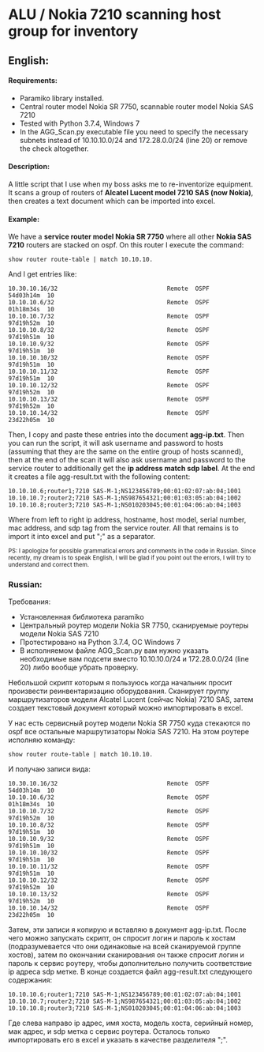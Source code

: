 ALU / Nokia 7210 scanning host group for inventory
========================

## English:

#### Requirements:
* Paramiko library installed.
* Central router model Nokia SR 7750, scannable router model Nokia SAS 7210
* Tested with Python 3.7.4, Windows 7
* In the AGG_Scan.py executable file you need to specify the necessary subnets instead of 10.10.10.0/24 and 172.28.0.0/24 (line 20) or remove the check altogether.

#### Description:
A little script that I use when my boss asks me to re-inventorize equipment. It scans a group of routers of **Alcatel Lucent model 7210 SAS (now Nokia)**, then creates a text document which can be imported into excel.

#### Example:

We have a **service router model Nokia SR 7750** where all other **Nokia SAS 7210** routers are stacked on ospf.
On this router I execute the command:

	show router route-table | match 10.10.10. 
And I get entries like:

	10.30.10.16/32                               Remote  OSPF      54d03h14m  10
	10.10.10.6/32                                Remote  OSPF      01h18m34s  10
	10.10.10.7/32                                Remote  OSPF      97d19h52m  10
	10.10.10.8/32                                Remote  OSPF      97d19h51m  10
	10.10.10.9/32                                Remote  OSPF      97d19h51m  10
	10.10.10.10/32                               Remote  OSPF      97d19h51m  10
	10.10.10.11/32                               Remote  OSPF      97d19h51m  10
	10.10.10.12/32                               Remote  OSPF      97d19h52m  10
	10.10.10.13/32                               Remote  OSPF      97d19h52m  10
	10.10.10.14/32                               Remote  OSPF      23d22h05m  10

Then, I copy and paste these entries into the document **agg-ip.txt**. Then you can run the script, it will ask username and password to hosts (assuming that they are the same on the entire group of hosts scanned), then at the end of the scan it will also ask username and password to the service router to additionally get the **ip address match sdp label**.
At the end it creates a file agg-result.txt with the following content:

	10.10.10.6;router1;7210 SAS-M-1;NS123456789;00:01:02:07:ab:04;1001
	10.10.10.7;router2;7210 SAS-M-1;NS987654321;00:01:03:05:ab:04;1002
	10.10.10.8;router3;7210 SAS-M-1;NS010203045;00:01:04:06:ab:04;1003

Where from left to right ip address, hostname, host model, serial number, mac address, and sdp tag from the service router. All that remains is to import it into excel and put ";" as a separator.


<sub>PS: I apologize for possible grammatical errors and comments in the code in Russian. Since recently, my dream is to speak English, I will be glad if you point out the errors, I will try to understand and correct them. <sub>

### Russian:

Требования:
* Установленная библиотека paramiko
* Центральный роутер модели Nokia SR 7750, сканируемые роутеры модели Nokia SAS 7210
* Протестировано на Python 3.7.4, ОС Windows 7
* В исполняемом файле AGG_Scan.py вам нужно указать необходимые вам подсети вместо 10.10.10.0/24 и 172.28.0.0/24 (line 20) либо вообще убрать проверку.

Небольшой скрипт которым я пользуюсь когда начальник просит произвести реинвентаризацию оборудования. Сканирует группу маршрутизаторов модели Alcatel Lucent (сейчас Nokia) 7210 SAS, затем создает текстовый документ который можно импортировать в excel.

У нас есть сервисный роутер модели Nokia SR 7750 куда стекаются по ospf все остальные маршрутизаторы Nokia SAS 7210.
На этом роутере исполняю команду:

	show router route-table | match 10.10.10. 
	
И получаю записи вида:

	10.30.10.16/32                               Remote  OSPF      54d03h14m  10
	10.10.10.6/32                                Remote  OSPF      01h18m34s  10
	10.10.10.7/32                                Remote  OSPF      97d19h52m  10
	10.10.10.8/32                                Remote  OSPF      97d19h51m  10
	10.10.10.9/32                                Remote  OSPF      97d19h51m  10
	10.10.10.10/32                               Remote  OSPF      97d19h51m  10
	10.10.10.11/32                               Remote  OSPF      97d19h51m  10
	10.10.10.12/32                               Remote  OSPF      97d19h52m  10
	10.10.10.13/32                               Remote  OSPF      97d19h52m  10
	10.10.10.14/32                               Remote  OSPF      23d22h05m  10

Затем, эти записи я копирую и вставляю в документ agg-ip.txt. После чего можно запускать скрипт, он спросит логин и пароль к хостам (подразумевается что они одинаковые на всей сканируемой группе хостов), затем по окончании сканирования он также спросит логин и пароль к сервис роутеру, чтобы дополнительно получить соответствие ip адреса sdp метке.
В конце создается файл agg-result.txt следующего содержания:

	10.10.10.6;router1;7210 SAS-M-1;NS123456789;00:01:02:07:ab:04;1001
	10.10.10.7;router2;7210 SAS-M-1;NS987654321;00:01:03:05:ab:04;1002
	10.10.10.8;router3;7210 SAS-M-1;NS010203045;00:01:04:06:ab:04;1003

Где слева направо ip адрес, имя хоста, модель хоста, серийный номер, мак адрес, и sdp метка с сервис роутера. Осталось только импортировать его в excel и указать в качестве разделителя ";".
